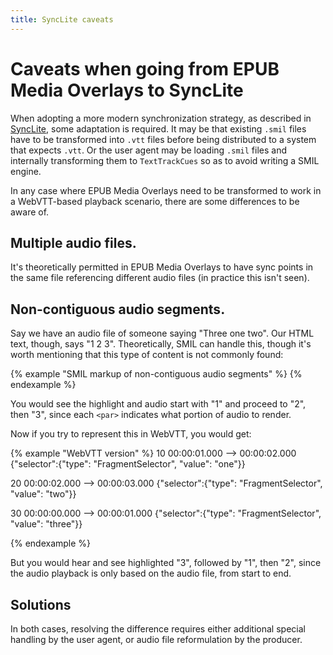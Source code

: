 ```yaml
---
title: SyncLite caveats
---
```


# Caveats when going from EPUB Media Overlays to SyncLite

When adopting a more modern synchronization strategy, as described in [SyncLite](synclite), some adaptation is required. It may be that existing `.smil` files have to be transformed into `.vtt` files before being distributed to a system that expects `.vtt`. Or the user agent may be loading `.smil` files and internally transforming them to `TextTrackCues` so as to avoid writing a SMIL engine.

In any case where EPUB Media Overlays need to be transformed to work in a WebVTT-based playback scenario, there are some differences to be aware of.

## Multiple audio files. 

It's theoretically permitted in EPUB Media Overlays to have sync points in the same file referencing different audio files (in practice this isn't seen). 

## Non-contiguous audio segments.

Say we have an audio file of someone saying "Three one two". Our HTML text, though, says "1 2 3". Theoretically, SMIL can handle this, though it's worth mentioning that this type of content is not commonly found:

{% example "SMIL markup of non-contiguous audio segments" %}
<par>
    <audio src="audio.mp3" clipBegin="1s" clipEnd="2s"/>
    <text src="file.html#one"/>
</par>
<par>
    <audio src="audio.mp3" clipBegin="2s" clipEnd="3s"/>
    <text src="file.html#two"/>
</par>
<par>
    <audio src="audio.mp3" clipBegin="0s" clipEnd="1s"/>
    <text src="file.html#three"/>
</par>
{% endexample %}

You would see the highlight and audio start with "1" and proceed to "2", then "3", since each `<par>` indicates what portion of audio to render.

Now if you try to represent this in WebVTT, you would get:

{% example "WebVTT version" %}
10
00:00:01.000 --> 00:00:02.000
{"selector":{"type": "FragmentSelector", "value": "one"}}

20
00:00:02.000 --> 00:00:03.000
{"selector":{"type": "FragmentSelector", "value": "two"}}

30
00:00:00.000 --> 00:00:01.000
{"selector":{"type": "FragmentSelector", "value": "three"}}

{% endexample %}

But you would hear and see highlighted "3", followed by "1", then "2", since the audio playback is only based on the audio file, from start to end. 

## Solutions

In both cases, resolving the difference requires either additional special handling by the user agent, or audio file reformulation by the producer.
